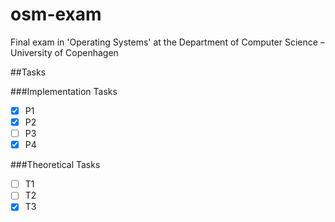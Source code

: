 # osm-exam
Final exam in 'Operating Systems' at the Department of Computer Science – University of Copenhagen

##Tasks

###Implementation Tasks

* [x] P1
* [x] P2
* [ ] P3
* [x] P4

###Theoretical Tasks

* [ ] T1
* [ ] T2
* [x] T3
